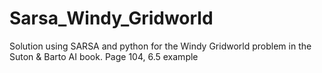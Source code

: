 # Sarsa_Windy_Gridworld
Solution using SARSA and python for the Windy Gridworld problem in the Suton &amp; Barto AI book. Page 104, 6.5 example

